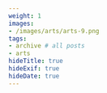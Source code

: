```yaml
---
weight: 1
images:
- /images/arts/arts-9.png
tags:
- archive # all posts
- arts
hideTitle: true
hideExif: true
hideDate: true
---
```

